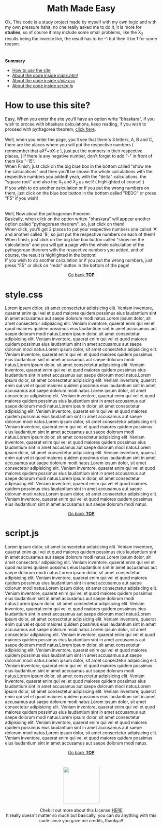 <h1 align="center" id="home">Math Made Easy</h1>

<p>Ok, This code is a study project made by myself with my own logic and with my own pressure haha, no one really asked me to do it, it is more for <b>studies</b>, so of course it may include some small problems, like the X<sub>2</sub> results being the inverse like, the result has to be -1 but then it be 1 for some reason.</p>

#

<p><b>Summary</b></p>
<ul>
    <li><a href="#about">How to <i>use</i> the site</a></li>
    <li><a href="#html">About the code inside <i>index.html</i></a></li>
    <li><a href="#css">About the code inside <i>style.css</i></a></li>
    <li><a href="#js">About the code inside <i>script.js</i></a></li>
</ul>

#

<h1 id="about">How to use this site?</h1>
<p>
  Easy, When you enter the site you'll have an option write "bhaskara", if you wish to procee with bhaskara calculations, keep reading, if you wish to proceed with pythagorea theorem, <a href="#pythagoras">click here</a>.<br><br>
    Well, when you enter the page, you'll see that there's 3 letters, A, B and C, there are the places where you will put the respective numbers ( remmember that aX<sup>2</sup>+bX-c ), just put the numbers in their respective places, ( if there is any negative number, don't forget to add "-" in front of them like "-15".<br>
    When Finish, just click on the big blue box in the bottom called "show me the calculations" and then you'll be shown the whole calculations with the respective numbers you added! yeah, with the "delta" calculations, the "square root" and also the X<sub>1</sub> and X<sub>2</sub> as well! ( highlighted of course! )<br>
    If you wish to do another calculation or if you put the wrong numbers on them, just click on the blue box button in the bottom called "REDO" or press "F5" if you wish!
    <br>
    <br>
    <br>
    
<span id="pythagoras">
    Well, Now about the pythagorean theorem:<br>
    Basically, when click on the option writen "bhaskara" will appear another option called "pythagorean theorem", so, just click on them!<br>
    When click, you'll get 2 places to put your respective numbers one called 'A' and another called 'B', so just put the respective numbers on each of them!<br>
    When finish, just click on the big blue box button called "show me the calculations" and you will got a page with the whole calculation of the pythagorean theorem with the respective numbers you added, and of course, the result is highlighted in the bottom!<br>
    If you wish to do another calculation or if you put the wrong numbers, just press "F5" or click on "redo" button in the bottom of the page!<br>
</span>
</p>
<p align="center"><a href="#home">Go back <b>TOP</b></a></p>

#
<h1 id="css">style.css</h1>
<p>
  Lorem ipsum dolor, sit amet consectetur adipisicing elit. Veniam inventore, quaerat enim qui vel et quod maiores quidem possimus eius laudantium sint in amet accusamus aut saepe dolorum modi natus.Lorem ipsum dolor, sit amet consectetur adipisicing elit. Veniam inventore, quaerat enim qui vel et quod maiores quidem possimus eius laudantium sint in amet accusamus aut saepe dolorum modi natus.Lorem ipsum dolor, sit amet consectetur adipisicing elit. Veniam inventore, quaerat enim qui vel et quod maiores quidem possimus eius laudantium sint in amet accusamus aut saepe dolorum modi natus.Lorem ipsum dolor, sit amet consectetur adipisicing elit. Veniam inventore, quaerat enim qui vel et quod maiores quidem possimus eius laudantium sint in amet accusamus aut saepe dolorum modi natus.Lorem ipsum dolor, sit amet consectetur adipisicing elit. Veniam inventore, quaerat enim qui vel et quod maiores quidem possimus eius laudantium sint in amet accusamus aut saepe dolorum modi natus.Lorem ipsum dolor, sit amet consectetur adipisicing elit. Veniam inventore, quaerat enim qui vel et quod maiores quidem possimus eius laudantium sint in amet accusamus aut saepe dolorum modi natus.Lorem ipsum dolor, sit amet consectetur adipisicing elit. Veniam inventore, quaerat enim qui vel et quod maiores quidem possimus eius laudantium sint in amet accusamus aut saepe dolorum modi natus.Lorem ipsum dolor, sit amet consectetur adipisicing elit. Veniam inventore, quaerat enim qui vel et quod maiores quidem possimus eius laudantium sint in amet accusamus aut saepe dolorum modi natus.Lorem ipsum dolor, sit amet consectetur adipisicing elit. Veniam inventore, quaerat enim qui vel et quod maiores quidem possimus eius laudantium sint in amet accusamus aut saepe dolorum modi natus.Lorem ipsum dolor, sit amet consectetur adipisicing elit. Veniam inventore, quaerat enim qui vel et quod maiores quidem possimus eius laudantium sint in amet accusamus aut saepe dolorum modi natus.Lorem ipsum dolor, sit amet consectetur adipisicing elit. Veniam inventore, quaerat enim qui vel et quod maiores quidem possimus eius laudantium sint in amet accusamus aut saepe dolorum modi natus.Lorem ipsum dolor, sit amet consectetur adipisicing elit. Veniam inventore, quaerat enim qui vel et quod maiores quidem possimus eius laudantium sint in amet accusamus aut saepe dolorum modi natus.Lorem ipsum dolor, sit amet consectetur adipisicing elit. Veniam inventore, quaerat enim qui vel et quod maiores quidem possimus eius laudantium sint in amet accusamus aut saepe dolorum modi natus.Lorem ipsum dolor, sit amet consectetur adipisicing elit. Veniam inventore, quaerat enim qui vel et quod maiores quidem possimus eius laudantium sint in amet accusamus aut saepe dolorum modi natus.
</p>
<p align="center"><a href="#home">Go back <b>TOP</b></a></p>

#
<h1 id="js">script.js</h1>
<p>
  Lorem ipsum dolor, sit amet consectetur adipisicing elit. Veniam inventore, quaerat enim qui vel et quod maiores quidem possimus eius laudantium sint in amet accusamus aut saepe dolorum modi natus.Lorem ipsum dolor, sit amet consectetur adipisicing elit. Veniam inventore, quaerat enim qui vel et quod maiores quidem possimus eius laudantium sint in amet accusamus aut saepe dolorum modi natus.Lorem ipsum dolor, sit amet consectetur adipisicing elit. Veniam inventore, quaerat enim qui vel et quod maiores quidem possimus eius laudantium sint in amet accusamus aut saepe dolorum modi natus.Lorem ipsum dolor, sit amet consectetur adipisicing elit. Veniam inventore, quaerat enim qui vel et quod maiores quidem possimus eius laudantium sint in amet accusamus aut saepe dolorum modi natus.Lorem ipsum dolor, sit amet consectetur adipisicing elit. Veniam inventore, quaerat enim qui vel et quod maiores quidem possimus eius laudantium sint in amet accusamus aut saepe dolorum modi natus.Lorem ipsum dolor, sit amet consectetur adipisicing elit. Veniam inventore, quaerat enim qui vel et quod maiores quidem possimus eius laudantium sint in amet accusamus aut saepe dolorum modi natus.Lorem ipsum dolor, sit amet consectetur adipisicing elit. Veniam inventore, quaerat enim qui vel et quod maiores quidem possimus eius laudantium sint in amet accusamus aut saepe dolorum modi natus.Lorem ipsum dolor, sit amet consectetur adipisicing elit. Veniam inventore, quaerat enim qui vel et quod maiores quidem possimus eius laudantium sint in amet accusamus aut saepe dolorum modi natus.Lorem ipsum dolor, sit amet consectetur adipisicing elit. Veniam inventore, quaerat enim qui vel et quod maiores quidem possimus eius laudantium sint in amet accusamus aut saepe dolorum modi natus.Lorem ipsum dolor, sit amet consectetur adipisicing elit. Veniam inventore, quaerat enim qui vel et quod maiores quidem possimus eius laudantium sint in amet accusamus aut saepe dolorum modi natus.Lorem ipsum dolor, sit amet consectetur adipisicing elit. Veniam inventore, quaerat enim qui vel et quod maiores quidem possimus eius laudantium sint in amet accusamus aut saepe dolorum modi natus.Lorem ipsum dolor, sit amet consectetur adipisicing elit. Veniam inventore, quaerat enim qui vel et quod maiores quidem possimus eius laudantium sint in amet accusamus aut saepe dolorum modi natus.Lorem ipsum dolor, sit amet consectetur adipisicing elit. Veniam inventore, quaerat enim qui vel et quod maiores quidem possimus eius laudantium sint in amet accusamus aut saepe dolorum modi natus.Lorem ipsum dolor, sit amet consectetur adipisicing elit. Veniam inventore, quaerat enim qui vel et quod maiores quidem possimus eius laudantium sint in amet accusamus aut saepe dolorum modi natus.
</p>
<p align="center"><a href="#home">Go back <b>TOP</b></a></p>

#
<div align="center">
    <img src="https://img.shields.io/badge/License-MIT-brightgreen" width=120>
    <p>Chek it out more about this License <a href="https://github.com/fernandauriel/math-made-easy/blob/main/LICENSE">HERE</a>
     <br>
     It really doesn't matter so much but basically, you can do anything with this code since you gave me credits, thankya!!</p>
</div>
